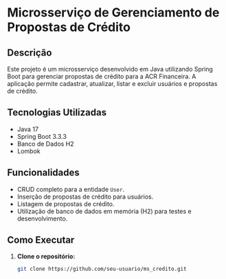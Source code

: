 # Microsserviço de Gerenciamento de Propostas de Crédito

## Descrição
Este projeto é um microsserviço desenvolvido em Java utilizando Spring Boot para gerenciar propostas de crédito para a ACR Financeira. A aplicação permite cadastrar, atualizar, listar e excluir usuários e propostas de crédito.

## Tecnologias Utilizadas
- Java 17
- Spring Boot 3.3.3
- Banco de Dados H2
- Lombok

## Funcionalidades
- CRUD completo para a entidade `User`.
- Inserção de propostas de crédito para usuários.
- Listagem de propostas de crédito.
- Utilização de banco de dados em memória (H2) para testes e desenvolvimento.

## Como Executar

1. **Clone o repositório:**
   ```sh
   git clone https://github.com/seu-usuario/ms_credito.git
